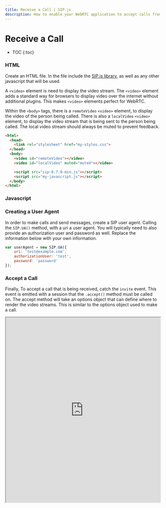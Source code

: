 ```yaml
---
title: Receive a Call | SIP.js
description: How to enable your WebRTC application to accept calls from peers and third parties by registering a SIP user agent.
---
```


# Receive a Call

* TOC
{:toc}

### HTML

Create an HTML file. In the file include the [SIP.js library](/download/), as well as any other javascript that will be used.

A `<video>` element is need to display the video stream.  The `<video>` element adds a standard way for browsers to display video over the internet without additional plugins. This makes `<video>` elements perfect for WebRTC.

Within the `<body>` tags, there is a `remoteVideo` `<video>` element, to display the video of the person being called.  There is also a `localVideo` `<video>` element, to display the video stream that is being sent to the person being called.  The local video stream should always be muted to prevent feedback.

~~~html
<html>
  <head>
    <link rel="stylesheet" href="my-styles.css">
  </head>
  <body>
    <video id="remoteVideo"></video>
    <video id="localVideo" muted="muted"></video>

    <script src="sip-0.7.0-min.js"></script>
    <script src="my-javascript.js"></script>
  </body>
</html>
~~~

### Javascript

### Creating a User Agent

In order to make calls and send messages, create a SIP user agent.  Calling the `SIP.UA()` method, with a uri a user agent. You will typically need to also provide an authorization user and password as well. Replace the information below with your own information.

~~~javascript
var userAgent = new SIP.UA({
	uri: 'test@example.com',
	authorizationUser: 'test',
	password: 'password'
});
~~~


### Accept a Call

Finally, To accept a call that is being received, catch the `invite` event.  This event is emitted with a session that the `.accept()` method must be called on. The accept method will take an options object that can define where to render the video streams. This is similar to the options object used to make a call.

<iframe
  style="width: 100%; height: 600px"
  src="http://jsfiddle.net/OnSIP/vW7Lw/45/embedded/js,html,css,result/">
</iframe>
